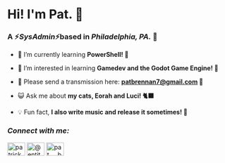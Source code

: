 <h1>Hi! I'm Pat. 👻</h1>
<h3>A ⚡<i>SysAdmin</i>⚡based in <i>Philadelphia, PA.</i> 🔔</h3>

- 🌱 I’m currently learning **PowerShell! 🐢**

- 👾 I’m interested in learning **Gamedev and the Godot Game Engine! 🤖**

- 🚀 Please send a transmission here: **patbrennan7@gmail.com 📨**

- 😺 Ask me about **my cats, Eorah and Luci! 🐈‍⬛**

- 💡 Fun fact, **I also write music and release it sometimes! 🎵**

<h3 align="left" ><i>Connect with me:</i></h3>
<p align="left">
<a href="https://linkedin.com/in/patrick brennan" target="blank"><img align="center" src="https://raw.githubusercontent.com/rahuldkjain/github-profile-readme-generator/master/src/images/icons/Social/linked-in-alt.svg" alt="patrick brennan" height="30" width="40" /></a>
<a href="https://twitter.com/@entity_astro" target="blank"><img align="center" src="https://raw.githubusercontent.com/rahuldkjain/github-profile-readme-generator/master/src/images/icons/Social/twitter.svg" alt="@entity_astro" height="30" width="40" /></a>
<a href="https://instagram.com/pat___brennan" target="blank"><img align="center" src="https://raw.githubusercontent.com/rahuldkjain/github-profile-readme-generator/master/src/images/icons/Social/instagram.svg" alt="pat___brennan" height="30" width="40" /></a>


